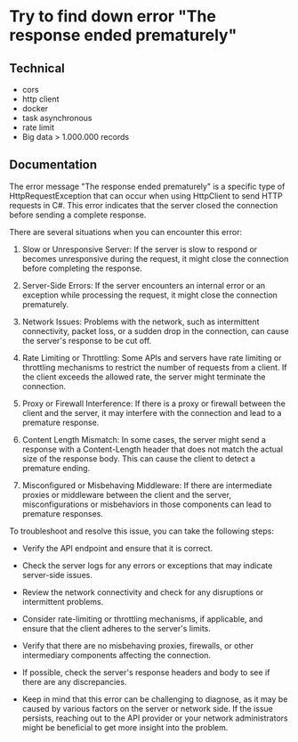 # Try to find down error "The response ended prematurely"

## Technical

- cors
- http client
- docker
- task asynchronous
- rate limit
- Big data > 1.000.000 records

## Documentation

The error message "The response ended prematurely" is a specific type of HttpRequestException that can occur when using HttpClient to send HTTP requests in C#. This error indicates that the server closed the connection before sending a complete response.

There are several situations when you can encounter this error:

1. Slow or Unresponsive Server: If the server is slow to respond or becomes unresponsive during the request, it might close the connection before completing the response.

2. Server-Side Errors: If the server encounters an internal error or an exception while processing the request, it might close the connection prematurely.

3. Network Issues: Problems with the network, such as intermittent connectivity, packet loss, or a sudden drop in the connection, can cause the server's response to be cut off.

4. Rate Limiting or Throttling: Some APIs and servers have rate limiting or throttling mechanisms to restrict the number of requests from a client. If the client exceeds the allowed rate, the server might terminate the connection.

5. Proxy or Firewall Interference: If there is a proxy or firewall between the client and the server, it may interfere with the connection and lead to a premature response.

6. Content Length Mismatch: In some cases, the server might send a response with a Content-Length header that does not match the actual size of the response body. This can cause the client to detect a premature ending.

7. Misconfigured or Misbehaving Middleware: If there are intermediate proxies or middleware between the client and the server, misconfigurations or misbehaviors in those components can lead to premature responses.


To troubleshoot and resolve this issue, you can take the following steps:

- Verify the API endpoint and ensure that it is correct.

- Check the server logs for any errors or exceptions that may indicate server-side issues.
- Review the network connectivity and check for any disruptions or intermittent problems.
- Consider rate-limiting or throttling mechanisms, if applicable, and ensure that the client adheres to the server's limits.
- Verify that there are no misbehaving proxies, firewalls, or other intermediary components affecting the connection.
- If possible, check the server's response headers and body to see if there are any discrepancies.
- Keep in mind that this error can be challenging to diagnose, as it may be caused by various factors on the server or network side. If the issue persists, reaching out to the API provider or your network administrators might be beneficial to get more insight into the problem.



